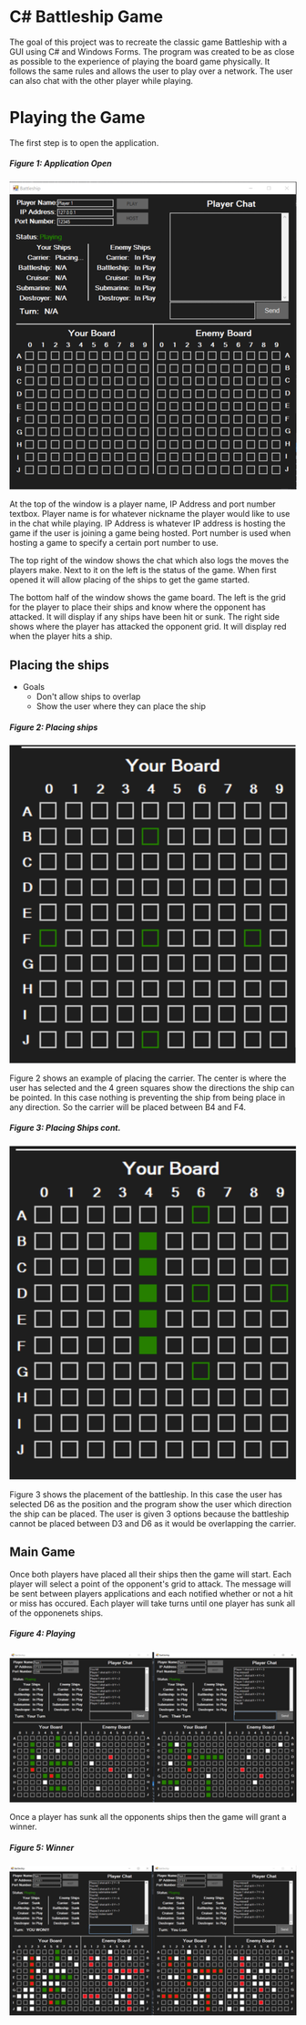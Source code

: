 # C# Battleship Game
The goal of this project was to recreate the classic game Battleship with a GUI using C# and Windows Forms. The program was created to be as close as possible to the experience of playing the board game physically. It follows the same rules and allows the user to play over a network. The user can also chat with the other player while playing. 

# Playing the Game

The first step is to open the application. 

##### Figure 1: Application Open
![AppOpened](images/open.PNG)

At the top of the window is a player name, IP Address and port number textbox. Player name is for whatever nickname the player would like to use in the chat while playing. IP Address is whatever IP address is hosting the game if the user is joining a game being hosted. Port number is used when hosting a game to specify a certain port number to use.

The top right of the window shows the chat which also logs the moves the players make. Next to it on the left is the status of the game. When first opened it will allow placing of the ships to get the game started. 

The bottom half of the window shows the game board. The left is the grid for the player to place their ships and know where the opponent has attacked. It will display if any ships have been hit or sunk. The right side shows where the player has attacked the opponent grid. It will display red when the player hits a ship. 

## Placing the ships
* Goals
  * Don't allow ships to overlap
  * Show the user where they can place the ship

##### Figure 2: Placing ships
![placingShips](images/positionSelection.PNG)

Figure 2 shows an example of placing the carrier. The center is where the user has selected and the 4 green squares show the directions the ship can be pointed. In this case nothing is preventing the ship from being place in any direction. So the carrier will be placed between B4 and F4.

##### Figure 3: Placing Ships cont.
![placingShips2](images/positionSelection2.PNG)

Figure 3 shows the placement of the battleship. In this case the user has selected D6 as the position and the program show the user which direction the ship can be placed. The user is given 3 options because the battleship cannot be placed between D3 and D6 as it would be overlapping the carrier. 

## Main Game
Once both players have placed all their ships then the game will start. Each player will select a point of the opponent's grid to attack. The message will be sent between players applications and each notified whether or not a hit or miss has occured. Each player will take turns until one player has sunk all of the opponenets ships.

##### Figure 4: Playing
![playing](images/playing.PNG)

Once a player has sunk all the opponents ships then the game will grant a winner.

##### Figure 5: Winner
![winner](images/win.PNG)

